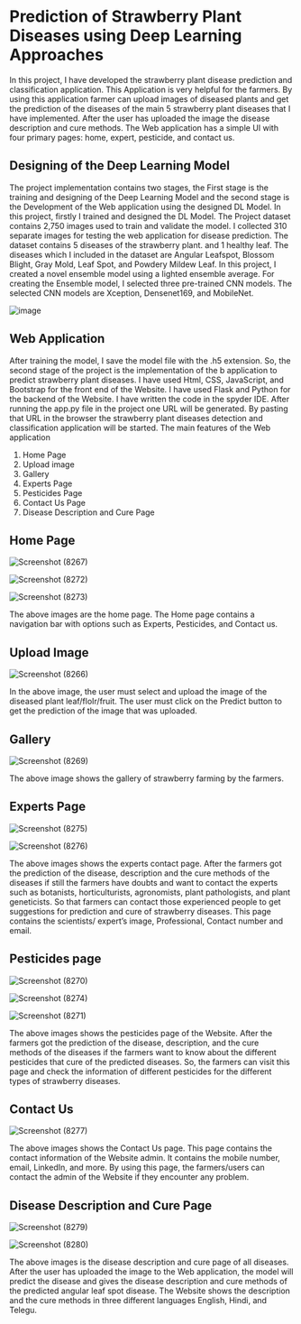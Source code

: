 # Prediction of Strawberry Plant Diseases using Deep Learning Approaches

In this project, I have developed the strawberry plant disease prediction  and classification application. This Application is very helpful for the farmers. By  using this application farmer can upload images of diseased plants and get the  prediction of the diseases of the main 5 strawberry plant diseases that I have implemented. After the user has uploaded the image the disease description and cure methods. The Web application has a simple UI with four primary pages: home, expert, pesticide, and contact us.

## Designing of the Deep Learning Model

The project implementation contains two stages, the First stage is the training and designing of the Deep Learning Model and the second stage is the Development of the Web application using the designed DL Model.
In this project, firstly I trained and designed the DL Model. The Project dataset contains 2,750 images used to train and validate the model. I collected 310 separate images for testing the web application for disease prediction. The dataset contains 5 diseases of the strawberry plant. and 1 healthy leaf. The diseases which I included in the dataset are Angular Leafspot, Blossom Blight, Gray Mold, Leaf Spot, and Powdery Mildew Leaf. In this project, I created a novel ensemble model using a Iighted ensemble average. For creating the Ensemble model, I selected three pre-trained CNN models. The selected CNN models are Xception, Densenet169, and MobileNet. 

![image](https://github.com/gslprasanna/Prediction-of-Strawberry-Plant-Diseases-using-Deep-Learning-Approaches/assets/63353137/84635081-6ad7-4dd4-88ba-3411875c4357)

##  Web Application

After training the model, I save the model file with the .h5 extension.  So, the second stage of the project is the implementation of the b application to predict strawberry plant diseases. 
I have used Html, CSS, JavaScript, and Bootstrap for the front end of the Website. I have used Flask and Python for the backend of the Website. I have written the code in the spyder IDE. After running the app.py file in the project one URL will be generated. By pasting that URL in the browser the strawberry plant diseases detection and classification application will be started.
The main features of the Web application
1)	Home Page
2)	Upload image
3)	Gallery 
4)	Experts Page
5)	Pesticides Page
6)	Contact Us Page
7)	Disease Description and Cure Page
 
## Home Page

![Screenshot (8267)](https://github.com/gslprasanna/Prediction-of-Strawberry-Plant-Diseases-using-Deep-Learning-Approaches/assets/63353137/dda02447-fe33-4269-aa25-082ed723dc34)

![Screenshot (8272)](https://github.com/gslprasanna/Prediction-of-Strawberry-Plant-Diseases-using-Deep-Learning-Approaches/assets/63353137/7c07664f-71a5-4e64-99d9-e83b242a3bcb)

![Screenshot (8273)](https://github.com/gslprasanna/Prediction-of-Strawberry-Plant-Diseases-using-Deep-Learning-Approaches/assets/63353137/0a2d2180-ee0e-4bbc-83db-76dc39de17a2)


The above images are the home page. The Home page contains a navigation bar with options such as Experts, Pesticides, and Contact us.
## Upload Image

![Screenshot (8266)](https://github.com/gslprasanna/Prediction-of-Strawberry-Plant-Diseases-using-Deep-Learning-Approaches/assets/63353137/55c5595d-c8a2-4dbc-98e3-ea0d60d804c2)

In the above image, the user must select and upload the image of the diseased plant leaf/floIr/fruit. The user must click on the Predict button to get the prediction of the image that was uploaded.
## Gallery

![Screenshot (8269)](https://github.com/gslprasanna/Prediction-of-Strawberry-Plant-Diseases-using-Deep-Learning-Approaches/assets/63353137/321351a0-4a3c-4462-80c3-0ae98cc19afe)

The above image shows the gallery of strawberry farming by the farmers. 
## Experts Page	
 
![Screenshot (8275)](https://github.com/gslprasanna/Prediction-of-Strawberry-Plant-Diseases-using-Deep-Learning-Approaches/assets/63353137/1ec1e03e-e29e-4c9b-9eef-47c4caa625db)

![Screenshot (8276)](https://github.com/gslprasanna/Prediction-of-Strawberry-Plant-Diseases-using-Deep-Learning-Approaches/assets/63353137/9e89fda4-409f-4087-a7a1-90833b68fa87)

The above images shows the experts contact page. After the farmers got the prediction of the disease, description and the cure methods of the diseases if still the farmers have doubts and want to contact the experts such as botanists, horticulturists, agronomists, plant pathologists, and plant geneticists. So that farmers can contact those experienced people to get suggestions for prediction and cure of strawberry diseases. This page contains the scientists/ expert’s image, Professional, Contact number and email.
## Pesticides page
 
![Screenshot (8270)](https://github.com/gslprasanna/Prediction-of-Strawberry-Plant-Diseases-using-Deep-Learning-Approaches/assets/63353137/0af9f28c-a8c7-426a-8c4f-86f82cfd478e)

![Screenshot (8274)](https://github.com/gslprasanna/Prediction-of-Strawberry-Plant-Diseases-using-Deep-Learning-Approaches/assets/63353137/f140eb39-6728-4538-9193-475689891bbc)

![Screenshot (8271)](https://github.com/gslprasanna/Prediction-of-Strawberry-Plant-Diseases-using-Deep-Learning-Approaches/assets/63353137/92e919d1-cb73-420b-b1e7-1735964c0a9f)

The above images shows the pesticides page of the Website. After the farmers got the prediction of the disease, description, and the cure methods of the diseases if the farmers want to know about the different pesticides that cure of the predicted diseases. So, the farmers can visit this page and check the information of different pesticides for the different types of strawberry diseases.
## Contact Us 
 
![Screenshot (8277)](https://github.com/gslprasanna/Prediction-of-Strawberry-Plant-Diseases-using-Deep-Learning-Approaches/assets/63353137/e9312f1d-c715-49f0-b0af-f0bf07445985)

The above images shows the Contact Us page. This page contains the contact information of the Website admin. It contains the mobile number, email, LinkedIn, and more. By using this page, the farmers/users can contact the admin of the Website if they encounter any problem.
## Disease Description and Cure Page

![Screenshot (8279)](https://github.com/gslprasanna/Prediction-of-Strawberry-Plant-Diseases-using-Deep-Learning-Approaches/assets/63353137/3466ef25-eaba-4fdf-9f0d-5d2f28db41e1)

![Screenshot (8280)](https://github.com/gslprasanna/Prediction-of-Strawberry-Plant-Diseases-using-Deep-Learning-Approaches/assets/63353137/0ec3de80-fb7b-4cea-991f-292d04217082)

The above images is the disease description and cure page of all diseases. After the user has uploaded the image to the Web application, the model will predict the disease and gives the disease description and cure methods of the predicted angular leaf spot disease. The Website shows the description and the cure methods in three different languages English, Hindi, and Telegu.
